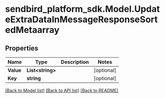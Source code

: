 
# sendbird_platform_sdk.Model.UpdateExtraDataInMessageResponseSortedMetaarray

## Properties

Name | Type | Description | Notes
------------ | ------------- | ------------- | -------------
**Value** | **List&lt;string&gt;** |  | [optional] 
**Key** | **string** |  | [optional] 

[[Back to Model list]](../README.md#documentation-for-models)
[[Back to API list]](../README.md#documentation-for-api-endpoints)
[[Back to README]](../README.md)

